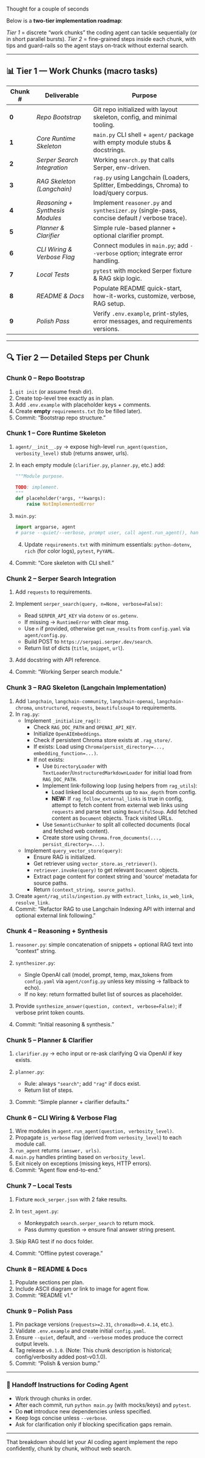 Thought for a couple of seconds


Below is a **two-tier implementation roadmap**:

*Tier 1* = discrete “work chunks” the coding agent can tackle sequentially (or in short parallel bursts).
*Tier 2* = fine-grained steps inside each chunk, with tips and guard-rails so the agent stays on-track without external search.

---

## 📊 Tier 1 — Work Chunks (macro tasks)

| Chunk # | Deliverable                     | Purpose                                                                                      |
| ------- | ------------------------------- | -------------------------------------------------------------------------------------------- |
| **0**   | *Repo Bootstrap*                | Git repo initialized with layout skeleton, config, and minimal tooling.                      |
| **1**   | *Core Runtime Skeleton*         | `main.py` CLI shell + `agent/` package with empty module stubs & docstrings.                 |
| **2**   | *Serper Search Integration*     | Working `search.py` that calls Serper, env-driven.                                           |
| **3**   | *RAG Skeleton (Langchain)*      | `rag.py` using Langchain (Loaders, Splitter, Embeddings, Chroma) to load/query corpus.       |
| **4**   | *Reasoning + Synthesis Modules* | Implement `reasoner.py` and `synthesizer.py` (single-pass, concise default / verbose trace). |
| **5**   | *Planner & Clarifier*           | Simple rule-based planner + optional clarifier prompt.                                       |
| **6**   | *CLI Wiring & Verbose Flag*     | Connect modules in `main.py`; add `--verbose` option; integrate error handling.              |
| **7**   | *Local Tests*                   | `pytest` with mocked Serper fixture & RAG skip logic.                                        |
| **8**   | *README & Docs*                 | Populate README quick-start, how-it-works, customize, verbose, RAG setup.                    |
| **9**   | *Polish Pass*                   | Verify `.env.example`, print-styles, error messages, and requirements versions.              |

---

## 🔍 Tier 2 — Detailed Steps per Chunk

### **Chunk 0 – Repo Bootstrap**

1. `git init` (or assume fresh dir).
2. Create top-level tree exactly as in plan.
3. Add `.env.example` with placeholder keys + comments.
4. Create **empty** `requirements.txt` (to be filled later).
5. Commit: “Bootstrap repo structure.”

### **Chunk 1 – Core Runtime Skeleton**

1. `agent/__init__.py` → expose high-level `run_agent(question, verbosity_level)` stub (returns answer, urls).
2. In each empty module (`clarifier.py`, `planner.py`, etc.) add:

   ```python
   """Module purpose.

   TODO: implement.
   """
   def placeholder(*args, **kwargs):
       raise NotImplementedError
   ```
3. `main.py`:

   ```python
   import argparse, agent
   # parse --quiet/--verbose, prompt user, call agent.run_agent(), handle output based on verbosity
   ```
   4. Update `requirements.txt` with minimum essentials: `python-dotenv`, `rich` (for color logs), `pytest`, `PyYAML`.
5. Commit: “Core skeleton with CLI shell.”

### **Chunk 2 – Serper Search Integration**

1. Add `requests` to requirements.
2. Implement `serper_search(query, n=None, verbose=False)`:

   * Read `SERPER_API_KEY` via `dotenv` or `os.getenv`.
   * If missing → `RuntimeError` with clear msg.
   * Use `n` if provided, otherwise get `num_results` from `config.yaml` via `agent/config.py`.
   * Build POST to `https://serpapi.serper.dev/search`.
   * Return list of dicts (`title`, `snippet`, `url`).
3. Add docstring with API reference.
4. Commit: “Working Serper search module.”

### **Chunk 3 – RAG Skeleton (Langchain Implementation)**

1. Add `langchain`, `langchain-community`, `langchain-openai`, `langchain-chroma`, `unstructured`, `requests`, `beautifulsoup4` to requirements.
2. In `rag.py`:
   * Implement `_initialize_rag()`:
     * Check `RAG_DOC_PATH` and `OPENAI_API_KEY`.
     * Initialize `OpenAIEmbeddings`.
     * Check if persistent Chroma store exists at `.rag_store/`.
     * If exists: Load using `Chroma(persist_directory=..., embedding_function=...)`.
     * If not exists:
       * Use `DirectoryLoader` with `TextLoader`/`UnstructuredMarkdownLoader` for initial load from `RAG_DOC_PATH`.
       * Implement link-following loop (using helpers from `rag_utils`):
           * Load linked local documents up to `max_depth` from config.
           * **NEW:** If `rag_follow_external_links` is true in config, attempt to fetch content from external web links using `requests` and parse text using `BeautifulSoup`. Add fetched content as `Document` objects. Track visited URLs.
       * Use `SemanticChunker` to split all collected documents (local and fetched web content).
       * Create store using `Chroma.from_documents(..., persist_directory=...)`.
   * Implement `query_vector_store(query)`:
     * Ensure RAG is initialized.
     * Get retriever using `vector_store.as_retriever()`.
     * `retriever.invoke(query)` to get relevant `Document` objects.
     * Extract page content for context string and 'source' metadata for source paths.
     * Return `(context_string, source_paths)`.
3. Create `agent/rag_utils/ingestion.py` with `extract_links`, `is_web_link`, `resolve_link`.
4. Commit: “Refactor RAG to use Langchain Indexing API with internal and optional external link following.”

### **Chunk 4 – Reasoning + Synthesis**

1. `reasoner.py`: simple concatenation of snippets + optional RAG text into “context” string.
2. `synthesizer.py`:

   * Single OpenAI call (model, prompt, temp, max_tokens from `config.yaml` via `agent/config.py` unless key missing → fallback to echo).
   * If no key: return formatted bullet list of sources as placeholder.
3. Provide `synthesize_answer(question, context, verbose=False)`; if verbose print token counts.
4. Commit: “Initial reasoning & synthesis.”

### **Chunk 5 – Planner & Clarifier**

1. `clarifier.py` → echo input or re-ask clarifying Q via OpenAI if key exists.
2. `planner.py`:

   * Rule: always `"search"`; add `"rag"` if docs exist.
   * Return list of steps.
3. Commit: “Simple planner + clarifier defaults.”

### **Chunk 6 – CLI Wiring & Verbose Flag**

1. Wire modules in `agent.run_agent(question, verbosity_level)`.
2. Propagate `is_verbose` flag (derived from `verbosity_level`) to each module call.
3. `run_agent` returns `(answer, urls)`.
4. `main.py` handles printing based on `verbosity_level`.
5. Exit nicely on exceptions (missing keys, HTTP errors).
4. Commit: “Agent flow end-to-end.”

### **Chunk 7 – Local Tests**

1. Fixture `mock_serper.json` with 2 fake results.
2. In `test_agent.py`:

   * Monkeypatch `search.serper_search` to return mock.
   * Pass dummy question → ensure final answer string present.
3. Skip RAG test if no docs folder.
4. Commit: “Offline pytest coverage.”

### **Chunk 8 – README & Docs**

1. Populate sections per plan.
2. Include ASCII diagram or link to image for agent flow.
3. Commit: “README v1.”

### **Chunk 9 – Polish Pass**

1. Pin package versions (`requests>=2.31`, `chromadb>=0.4.14`, etc.).
2. Validate `.env.example` and create initial `config.yaml`.
3. Ensure `--quiet`, default, and `--verbose` modes produce the correct output levels.
4. Tag release `v0.1.0`. (Note: This chunk description is historical; config/verbosity added post-v0.1.0).
5. Commit: “Polish & version bump.”

---

### 🏁 Handoff Instructions for Coding Agent

* Work through chunks in order.
* After each commit, run `python main.py` (with mocks/keys) and `pytest`.
* Do **not** introduce new dependencies unless specified.
* Keep logs concise unless `--verbose`.
* Ask for clarification only if blocking specification gaps remain.

---

That breakdown should let your AI coding agent implement the repo confidently, chunk by chunk, without web search.